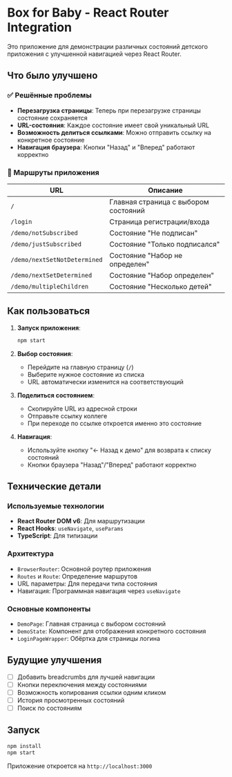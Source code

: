 # Box for Baby - React Router Integration

Это приложение для демонстрации различных состояний детского приложения с улучшенной навигацией через React Router.

## Что было улучшено

### ✅ Решённые проблемы
- **Перезагрузка страницы**: Теперь при перезагрузке страницы состояние сохраняется
- **URL-состояния**: Каждое состояние имеет свой уникальный URL
- **Возможность делиться ссылками**: Можно отправить ссылку на конкретное состояние
- **Навигация браузера**: Кнопки "Назад" и "Вперед" работают корректно

### 🔗 Маршруты приложения

| URL | Описание |
|-----|----------|
| `/` | Главная страница с выбором состояний |
| `/login` | Страница регистрации/входа |
| `/demo/notSubscribed` | Состояние "Не подписан" |
| `/demo/justSubscribed` | Состояние "Только подписался" |
| `/demo/nextSetNotDetermined` | Состояние "Набор не определен" |
| `/demo/nextSetDetermined` | Состояние "Набор определен" |
| `/demo/multipleChildren` | Состояние "Несколько детей" |

## Как пользоваться

1. **Запуск приложения**:
   ```bash
   npm start
   ```

2. **Выбор состояния**:
   - Перейдите на главную страницу (`/`)
   - Выберите нужное состояние из списка
   - URL автоматически изменится на соответствующий

3. **Поделиться состоянием**:
   - Скопируйте URL из адресной строки
   - Отправьте ссылку коллеге
   - При переходе по ссылке откроется именно это состояние

4. **Навигация**:
   - Используйте кнопку "← Назад к демо" для возврата к списку состояний
   - Кнопки браузера "Назад"/"Вперед" работают корректно

## Технические детали

### Используемые технологии
- **React Router DOM v6**: Для маршрутизации
- **React Hooks**: `useNavigate`, `useParams`
- **TypeScript**: Для типизации

### Архитектура
- `BrowserRouter`: Основной роутер приложения
- `Routes` и `Route`: Определение маршрутов
- URL параметры: Для передачи типа состояния
- Навигация: Программная навигация через `useNavigate`

### Основные компоненты
- `DemoPage`: Главная страница с выбором состояний
- `DemoState`: Компонент для отображения конкретного состояния
- `LoginPageWrapper`: Обёртка для страницы логина

## Будущие улучшения

- [ ] Добавить breadcrumbs для лучшей навигации
- [ ] Кнопки переключения между состояниями
- [ ] Возможность копирования ссылки одним кликом
- [ ] История просмотренных состояний
- [ ] Поиск по состояниям

## Запуск

```bash
npm install
npm start
```

Приложение откроется на `http://localhost:3000` 